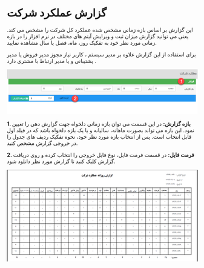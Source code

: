 # گزارش عملکرد شرکت

این گزارش بر اساس بازه زمانی مشخص شده عملکرد کل شرکت را مشخص می کند. یعنی می توانید گزارش میزان ثبت و ویرایش آیتم های مختلف در نرم افزار را در بازه زمانی مورد نظر خود به تفکیک روز، ماه، فصل یا سال مشاهده نمایید.

برای استفاده از این گزارش علاوه بر مدیر سیستم ، کاربر نیاز  مجوز مدیر فروش یا مدیر پشتیبانی و یا مدیر ارتباط با مشتری دارد .

![](CRMOrg1.png)

**1. بازه گزارش:** در این قسمت می توان بازه زمانی دلخواه جهت گزارش دهی را تعیین نمود. این بازه می تواند بصورت ماهانه، سالیانه و یا یک بازه دلخواه باشد که در فیلد اول قابل انتخاب است. پس از انتخاب بازه مورد نظر خود، نحوه تفکیک ردیف های جدول را در خروجی گزارش مشخص کنید.

**2. فرمت فایل:**  در قسمت فرمت فایل، نوع فایل خروجی را انتخاب کرده و روی دریافت گزارش کلیک کنید تا گزارش مورد نظر دانلود شود.

![](CRM21.png)

